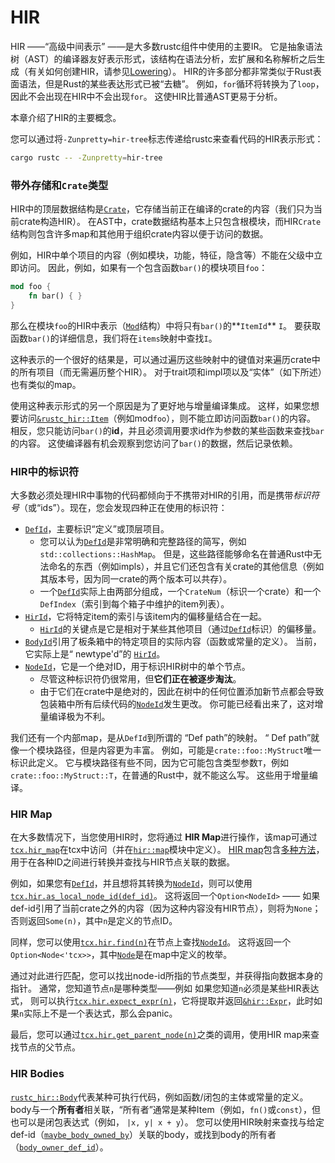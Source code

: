 # HIR

HIR ——“高级中间表示” ——是大多数rustc组件中使用的主要IR。
它是抽象语法树（AST）的编译器友好表示形式，该结构在语法分析，宏扩展和名称解析之后生成（有关如何创建HIR，请参见[Lowering](./lowering.html)）。
HIR的许多部分都非常类似于Rust表面语法，但是Rust的某些表达形式已被“去糖”。
例如，`for`循环将转换为了`loop`，因此不会出现在HIR中不会出现`for`。 这使HIR比普通AST更易于分析。

本章介绍了HIR的主要概念。

您可以通过将`-Zunpretty=hir-tree`标志传递给rustc来查看代码的HIR表示形式：

```bash
cargo rustc -- -Zunpretty=hir-tree
```

### 带外存储和`Crate`类型

HIR中的顶层数据结构是[`Crate`]，它存储当前正在编译的crate的内容（我们只为当前crate构造HIR）。
在AST中，crate数据结构基本上只包含根模块，而HIR`Crate`结构则包含许多map和其他用于组织crate内容以便于访问的数据。

[`Crate`]: https://doc.rust-lang.org/nightly/nightly-rustc/rustc_hir/struct.Crate.html

例如，HIR中单个项目的内容（例如模块，功能，特征，隐含等）不能在父级中立即访问。
因此，例如，如果有一个包含函数`bar()`的模块项目`foo`：

```rust
mod foo {
    fn bar() { }
}
```

那么在模块`foo`的HIR中表示（[`Mod`]结构）中将只有`bar()`的**`ItemId`** `I`。
要获取函数`bar()`的详细信息，我们将在`items`映射中查找`I`。

[`Mod`]: https://doc.rust-lang.org/nightly/nightly-rustc/rustc_hir/struct.Mod.html

这种表示的一个很好的结果是，可以通过遍历这些映射中的键值对来遍历crate中的所有项目（而无需遍历整个HIR）。
对于trait项和impl项以及“实体”（如下所述）也有类似的map。

使用这种表示形式的另一个原因是为了更好地与增量编译集成。
这样，如果您想要访问[`&rustc_hir::Item`]（例如mod`foo`），则不能立即访问函数`bar()`的内容。
相反，您只能访问`bar()`的**id**，并且必须调用要求id作为参数的某些函数来查找`bar`的内容。 这使编译器有机会观察到您访问了`bar()`的数据，然后记录依赖。

[`&rustc_hir::Item`]: https://doc.rust-lang.org/nightly/nightly-rustc/rustc_hir/struct.Item.html

<a name="hir-id"></a>

### HIR中的标识符

大多数必须处理HIR中事物的代码都倾向于不携带对HIR的引用，而是携带*标识符号*（或“ids”）。现在，您会发现四种正在使用的标识符：

- [`DefId`]，主要标识“定义”或顶层项目。
  - 您可以认为[`DefId`]是非常明确和完整路径的简写，例如`std::collections::HashMap`。
但是，这些路径能够命名在普通Rust中无法命名的东西（例如impls），并且它们还包含有关crate的其他信息（例如其版本号，因为同一crate的两个版本可以共存）。
  - 一个[`DefId`]实际上由两部分组成，一个`CrateNum`（标识一个crate）和一个`DefIndex`（索引到每个箱子中维护的item列表）。
- [`HirId`]，它将特定item的索引与该item内的偏移量结合在一起。
  - [`HirId`]的关键点是它是相对于某些其他项目（通过[`DefId`]标识）的偏移量。
- [`BodyId`]引用了板条箱中的特定项目的实际内容（函数或常量的定义）。
当前，它实际上是“ newtype'd”的 [`HirId`]。
- [`NodeId`]，它是一个绝对ID，用于标识HIR树中的单个节点。
  - 尽管这种标识符仍很常用，但**它们正在被逐步淘汰**。
  - 由于它们在crate中是绝对的，因此在树中的任何位置添加新节点都会导致包装箱中所有后续代码的[`NodeId`]发生更改。
你可能已经看出来了，这对增量编译极为不利。

[`DefId`]: https://doc.rust-lang.org/nightly/nightly-rustc/rustc_hir/def_id/struct.DefId.html
[`HirId`]: https://doc.rust-lang.org/nightly/nightly-rustc/rustc_hir/hir_id/struct.HirId.html
[`BodyId`]: https://doc.rust-lang.org/nightly/nightly-rustc/rustc_hir/struct.BodyId.html
[`NodeId`]: https://doc.rust-lang.org/nightly/nightly-rustc/rustc_ast/node_id/struct.NodeId.html

我们还有一个内部map，是从`DefId`到所谓的 “Def path”的映射。 
“ Def path”就像一个模块路径，但是内容更为丰富。
例如，可能是`crate::foo::MyStruct`唯一标识此定义。
它与模块路径有些不同，因为它可能包含类型参数`T`，例如`crate::foo::MyStruct::T`，在普通的Rust中，就不能这么写。
这些用于增量编译。

### HIR Map

在大多数情况下，当您使用HIR时，您将通过 **HIR Map**进行操作，该map可通过[`tcx.hir_map`]在tcx中访问（并在[`hir::map`]模块中定义）。
[HIR map]包含[多种方法]，用于在各种ID之间进行转换并查找与HIR节点关联的数据。

[`tcx.hir_map`]: https://doc.rust-lang.org/nightly/nightly-rustc/rustc_middle/ty/context/struct.GlobalCtxt.html#structfield.hir_map
[`hir::map`]: https://doc.rust-lang.org/nightly/nightly-rustc/rustc_middle/hir/map/index.html
[HIR map]: https://doc.rust-lang.org/nightly/nightly-rustc/rustc_middle/hir/map/struct.Map.html
[多种方法]: https://doc.rust-lang.org/nightly/nightly-rustc/rustc_middle/hir/map/struct.Map.html#methods

例如，如果您有[`DefId`]，并且想将其转换为[`NodeId`]，则可以使用[`tcx.hir.as_local_node_id(def_id)`][as_local_node_id]。
这将返回一个`Option<NodeId>` —— 如果def-id引用了当前crate之外的内容（因为这种内容没有HIR节点），则将为`None`；
否则返回`Some(n)`，其中`n`是定义的节点ID。

[as_local_node_id]: https://doc.rust-lang.org/nightly/nightly-rustc/rustc_middle/hir/map/struct.Map.html#method.as_local_node_id

同样，您可以使用[`tcx.hir.find(n)`][find]在节点上查找[`NodeId`]。
这将返回一个`Option<Node<'tcx>>`，其中[`Node`]是在map中定义的枚举。

通过对此进行匹配，您可以找出node-id所指的节点类型，并获得指向数据本身的指针。
通常，您知道节点`n`是哪种类型——例如 如果您知道`n`必须是某些HIR表达式，
则可以执行[`tcx.hir.expect_expr(n)`][expect_expr]，它将提取并返回[`&hir::Expr`][Expr]，此时如果`n`实际上不是一个表达式，那么会panic。

[find]: https://doc.rust-lang.org/nightly/nightly-rustc/rustc_middle/hir/map/struct.Map.html#method.find
[`Node`]: https://doc.rust-lang.org/nightly/nightly-rustc/rustc_hir/enum.Node.html
[expect_expr]: https://doc.rust-lang.org/nightly/nightly-rustc/rustc_middle/hir/map/struct.Map.html#method.expect_expr
[Expr]: https://doc.rust-lang.org/nightly/nightly-rustc/rustc_hir/struct.Expr.html

最后，您可以通过[`tcx.hir.get_parent_node(n)`][get_parent_node]之类的调用，使用HIR map来查找节点的父节点。

[get_parent_node]: https://doc.rust-lang.org/nightly/nightly-rustc/rustc_middle/hir/map/struct.Map.html#method.get_parent_node

### HIR Bodies

[`rustc_hir::Body`]代表某种可执行代码，例如函数/闭包的主体或常量的定义。
body与一个**所有者**相关联，“所有者”通常是某种Item（例如，`fn()`或`const`），但也可以是闭包表达式（例如， `|x, y| x + y`）。
您可以使用HIR映射来查找与给定def-id（[`maybe_body_owned_by`]）关联的body，或找到body的所有者（[`body_owner_def_id`]）。

[`rustc_hir::Body`]: https://doc.rust-lang.org/nightly/nightly-rustc/rustc_hir/struct.Body.html
[`maybe_body_owned_by`]: https://doc.rust-lang.org/nightly/nightly-rustc/rustc_middle/hir/map/struct.Map.html#method.maybe_body_owned_by
[`body_owner_def_id`]: https://doc.rust-lang.org/nightly/nightly-rustc/rustc_middle/hir/map/struct.Map.html#method.body_owner_def_id
